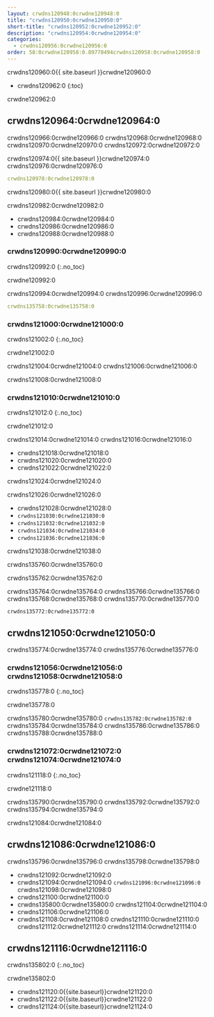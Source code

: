 ```yaml
---
layout: crwdns120948:0crwdne120948:0
title: "crwdns120950:0crwdne120950:0"
short-title: "crwdns120952:0crwdne120952:0"
description: "crwdns120954:0crwdne120954:0"
categories:
  - crwdns120956:0crwdne120956:0
order: 58:0crwdne120958:0.89770494crwdns120958:0crwdne120958:0
---
```

crwdns120960:0{{ site.baseurl }}crwdne120960:0

- crwdns120962:0
{:toc}

crwdne120962:0

## crwdns120964:0crwdne120964:0

crwdns120966:0crwdne120966:0 crwdns120968:0crwdne120968:0 crwdns120970:0crwdne120970:0 crwdns120972:0crwdne120972:0

crwdns120974:0{{ site.baseurl }}crwdne120974:0 crwdns120976:0crwdne120976:0

```yaml
crwdns120978:0crwdne120978:0
```

crwdns120980:0{{ site.baseurl }}crwdne120980:0

crwdns120982:0crwdne120982:0

- crwdns120984:0crwdne120984:0
- crwdns120986:0crwdne120986:0
- crwdns120988:0crwdne120988:0 

### crwdns120990:0crwdne120990:0

crwdns120992:0
{:.no_toc}

crwdne120992:0

crwdns120994:0crwdne120994:0 crwdns120996:0crwdne120996:0

```yaml
crwdns135758:0crwdne135758:0
```

### crwdns121000:0crwdne121000:0

crwdns121002:0
{:.no_toc}

crwdne121002:0

crwdns121004:0crwdne121004:0 crwdns121006:0crwdne121006:0

crwdns121008:0crwdne121008:0

### crwdns121010:0crwdne121010:0

crwdns121012:0
{:.no_toc}

crwdne121012:0

crwdns121014:0crwdne121014:0 crwdns121016:0crwdne121016:0

- crwdns121018:0crwdne121018:0
- crwdns121020:0crwdne121020:0
- crwdns121022:0crwdne121022:0

crwdns121024:0crwdne121024:0

crwdns121026:0crwdne121026:0

- crwdns121028:0crwdne121028:0
- `crwdns121030:0crwdne121030:0`
- `crwdns121032:0crwdne121032:0`
- `crwdns121034:0crwdne121034:0`
- `crwdns121036:0crwdne121036:0`

crwdns121038:0crwdne121038:0

crwdns135760:0crwdne135760:0

crwdns135762:0crwdne135762:0

crwdns135764:0crwdne135764:0 crwdns135766:0crwdne135766:0 crwdns135768:0crwdne135768:0 crwdns135770:0crwdne135770:0

    crwdns135772:0crwdne135772:0

## crwdns121050:0crwdne121050:0

crwdns135774:0crwdne135774:0 crwdns135776:0crwdne135776:0

### crwdns121056:0crwdne121056:0 crwdns121058:0crwdne121058:0

crwdns135778:0
{:.no_toc}

crwdne135778:0

crwdns135780:0crwdne135780:0 ```crwdns135782:0crwdne135782:0``` crwdns135784:0crwdne135784:0 crwdns135786:0crwdne135786:0 crwdns135788:0crwdne135788:0

### crwdns121072:0crwdne121072:0 crwdns121074:0crwdne121074:0

crwdns121118:0
{:.no_toc}

crwdne121118:0

crwdns135790:0crwdne135790:0 crwdns135792:0crwdne135792:0 crwdns135794:0crwdne135794:0

<aside class="notice">
crwdns121084:0crwdne121084:0 
</aside>

## crwdns121086:0crwdne121086:0

crwdns135796:0crwdne135796:0 crwdns135798:0crwdne135798:0

- crwdns121092:0crwdne121092:0
- crwdns121094:0crwdne121094:0 ```crwdns121096:0crwdne121096:0``` crwdns121098:0crwdne121098:0
- crwdns121100:0crwdne121100:0
- crwdns135800:0crwdne135800:0 crwdns121104:0crwdne121104:0
- crwdns121106:0crwdne121106:0
- crwdns121108:0crwdne121108:0 crwdns121110:0crwdne121110:0 crwdns121112:0crwdne121112:0 crwdns121114:0crwdne121114:0

## crwdns121116:0crwdne121116:0

crwdns135802:0
{:.no_toc}

crwdne135802:0

- crwdns121120:0{{site.baseurl}}crwdne121120:0
- crwdns121122:0{{site.baseurl}}crwdne121122:0
- crwdns121124:0{{site.baseurl}}crwdne121124:0